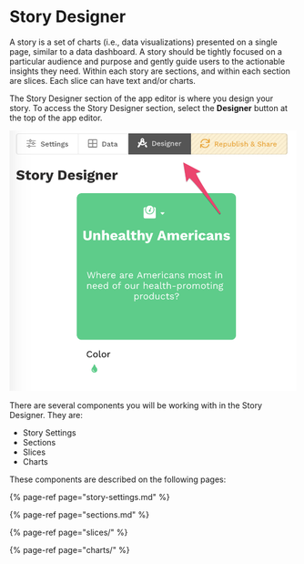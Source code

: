 # Story Designer

A story is a set of charts \(i.e., data visualizations\) presented on a single page, similar to a data dashboard. A story should be tightly focused on a particular audience and purpose and gently guide users to the actionable insights they need. Within each story are sections, and within each section are slices. Each slice can have text and/or charts.

The Story Designer section of the app editor is where you design your story. To access the Story Designer section, select the **Designer** button at the top of the app editor. 

![Select &quot;Designer&quot; to access the Story Designer section](../../.gitbook/assets/image%20%2827%29.png)

There are several components you will be working with in the Story Designer. They are:

* Story Settings
* Sections
* Slices
* Charts

These components are described on the following pages:

{% page-ref page="story-settings.md" %}

{% page-ref page="sections.md" %}

{% page-ref page="slices/" %}

{% page-ref page="charts/" %}

